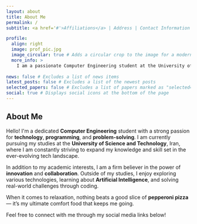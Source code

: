 ```yaml
---
layout: about
title: About Me
permalink: /
subtitle: <a href='#'>Affiliations</a> | Address | Contact Information | Motto | And More...

profile:
  align: right
  image: prof_pic.jpg
  image_circular: true # Adds a circular crop to the image for a modern look
  more_info: >
    I am a passionate Computer Engineering student at the University of Science and Technology, Iran. With a keen interest in technology and programming, I am constantly learning and evolving in the field. When I'm not coding or tackling complex problems, you can find me enjoying a slice of pepperoni pizza — a favorite treat that fuels my creativity.
    
news: false # Excludes a list of news items
latest_posts: false # Excludes a list of the newest posts
selected_papers: false # Excludes a list of papers marked as "selected={true}"
social: true # Displays social icons at the bottom of the page
---
```


## About Me

Hello! I'm a dedicated **Computer Engineering** student with a strong passion for **technology**, **programming**, and **problem-solving**. I am currently pursuing my studies at the **University of Science and Technology**, Iran, where I am constantly striving to expand my knowledge and skill set in the ever-evolving tech landscape.

In addition to my academic interests, I am a firm believer in the power of **innovation** and **collaboration**. Outside of my studies, I enjoy exploring various technologies, learning about **Artificial Intelligence**, and solving real-world challenges through coding.

When it comes to relaxation, nothing beats a good slice of **pepperoni pizza** — it’s my ultimate comfort food that keeps me going.

Feel free to connect with me through my social media links below!

